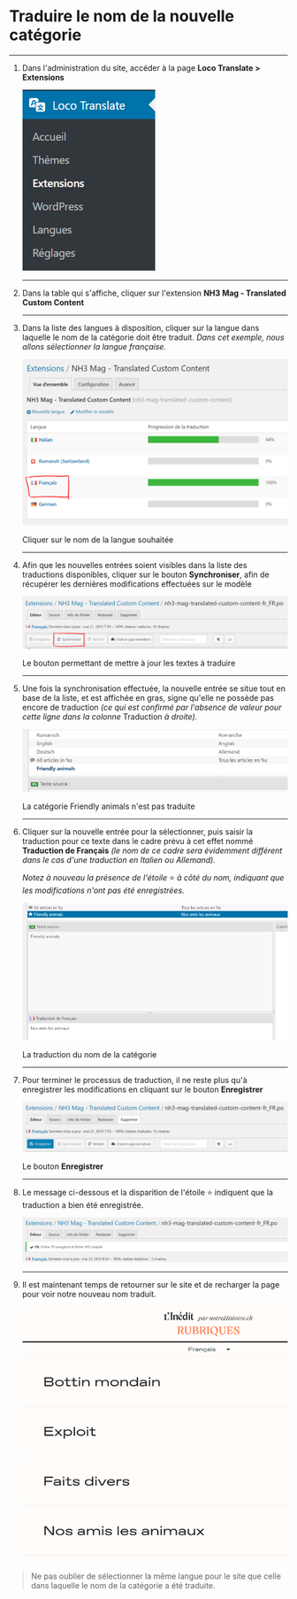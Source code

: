 # Traduire le nom de la nouvelle catégorie

---

1. Dans l'administration du site, accéder à la page **Loco Translate > Extensions**

    ![](Untitled-3a350814-0a0b-4f43-a31b-f452be9149cb.png)

    ---

2. Dans la table qui s'affiche, cliquer sur l'extension **NH3 Mag - Translated Custom Content**

    ---

3. Dans la liste des langues à disposition, cliquer sur la langue dans laquelle le nom de la catégorie doit être traduit.
*Dans cet exemple, nous allons sélectionner la langue française.*

    ![](Untitled-3951c1f9-fc18-451d-a697-3c50d5e5c82a.png)

    Cliquer sur le nom de la langue souhaitée

    ---

4. Afin que les nouvelles entrées soient visibles dans la liste des traductions disponibles, cliquer sur le bouton **Synchroniser**, afin de récupérer les dernières modifications effectuées sur le modèle

    ![](Untitled-520adeb8-2fe3-4f62-a193-769a485c9751.png)

    Le bouton permettant de mettre à jour les textes à traduire

    ---

5. Une fois la synchronisation effectuée, la nouvelle entrée se situe tout en base de la liste, et est affichée en gras, signe qu'elle ne possède pas encore de traduction *(ce qui est confirmé par l'absence de valeur pour cette ligne dans la colonne* Traduction *à droite).*

    ![](2019-04-02-15-03-nh3-mag-025572b5-f9ea-48c1-9714-f4678fe9122b.heig-vd.ch.png)

    La catégorie Friendly animals n'est pas traduite

    ---

6. Cliquer sur la nouvelle entrée pour la sélectionner, puis saisir la traduction pour ce texte dans le cadre prévu à cet effet nommé **Traduction de Français** *(le nom de ce cadre sera évidemment différent dans le cas d'une traduction en Italien ou Allemand).*

    *Notez à nouveau la présence de l'étoile* ⭐ *à côté du nom, indiquant que les modifications n'ont pas été enregistrées.*

    ![](2019-04-02-15-05-nh3-mag-521fb7a6-1dfc-4ae4-b094-714b770d2b82.heig-vd.ch.png)

    La traduction du nom de la catégorie

    ---

7. Pour terminer le processus de traduction, il ne reste plus qu'à enregistrer les modifications en cliquant sur le bouton **Enregistrer**

    ![](Untitled-a2e1db3e-82f3-4670-a4b6-dcbcbb16284b.png)

    Le bouton **Enregistrer**

    ---

8. Le message ci-dessous et la disparition de l'étoile ⭐ indiquent que la traduction a bien été enregistrée.

    ![](Untitled-6df71782-a956-48c5-b2ce-7c97334f2b97.png)

    ---

9. Il est maintenant temps de retourner sur le site et de recharger la page pour voir notre nouveau nom traduit.

    ![](2019-04-02-15-11-nh3-mag-774326e7-5495-435f-aff7-c884c9a18aab.heig-vd.ch.png)

> Ne pas oublier de sélectionner la même langue pour le site que celle dans laquelle le nom de la catégorie a été traduite.